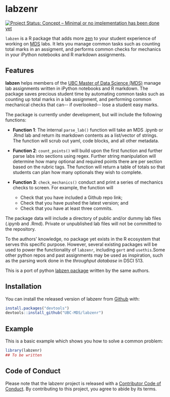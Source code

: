 
# labzenr

<!-- badges: start -->
[![Project Status: Concept – Minimal or no implementation has been done yet](https://www.repostatus.org/badges/latest/concept.svg)](https://www.repostatus.org/#concept)
<!-- badges: end -->

`labzen` is a R package that adds more [zen](https://en.wikipedia.org/wiki/Zen) to your student experience of working on [MDS](https://masterdatascience.ubc.ca/) labs. It lets you manage common tasks such as counting total marks in an assigment, and performs common checks for mechanics in your iPython notebooks and R markdown assignments.

## Features

**labzen** helps members of the [UBC Master of Data Science (MDS)](https://masterdatascience.ubc.ca/) manage lab assignments written in iPython notebooks and R markdown. The package saves precious student time by automating common tasks such as counting up total marks in a lab assignment, and performing common mechanical checks that can-- if overlooked-- lose a student easy marks.

The package is currently under development, but will include the following functions:

- **Function 1**: The internal `parse_lab()` function will take an MDS .ipynb or .Rmd lab and return its markdown contents as a list/vector of strings. The function will scrub out yaml, code blocks, and all other metadata.

- **Function 2**: `count_points()` will build upon the first function and further parse labs into sections using regex. Further string manipulation will determine how many optional and required points there are per section based on the rubric tags. The function will return a table of totals so that students can plan how many optionals they wish to complete.

- **Function 3**: `check_mechanics()` conduct and print a series of mechanics checks to screen. For example, the function will
  - Check that you have included a Github repo link;
  - Check that you have pushed the latest version; and
  - Check that you have at least three commits.

The package data will include a directory of public and/or dummy lab files (.ipynb and .Rmd). Private or unpublished lab files will not be committed to the repository.

To the authors' knowledge, no package yet exists in the R ecosystem that serves this specific purpose. However, several existing packages will be used to power the functionality of `labzenr`, including `gert` and `usethis`.Some other python repos and past assignments may be used as inspiration, such as the parsing work done in the _throughput database_ in DSCI 513.

This is a port of python [labzen package](https://github.com/UBC-MDS/labzen) written by the same authors.

## Installation

You can install the released version of labzenr from [Github](https://github.com/UBC-MDS/labzenr) with:

``` r
install.packages("devtools")
devtools::install_github("UBC-MDS/labzenr")
```

## Example

This is a basic example which shows you how to solve a common problem:

``` r
library(labzenr)
## To be written
```
## Code of Conduct

Please note that the labzenr project is released with a [Contributor Code of Conduct](https://contributor-covenant.org/version/2/0/CODE_OF_CONDUCT.html). By contributing to this project, you agree to abide by its terms.
